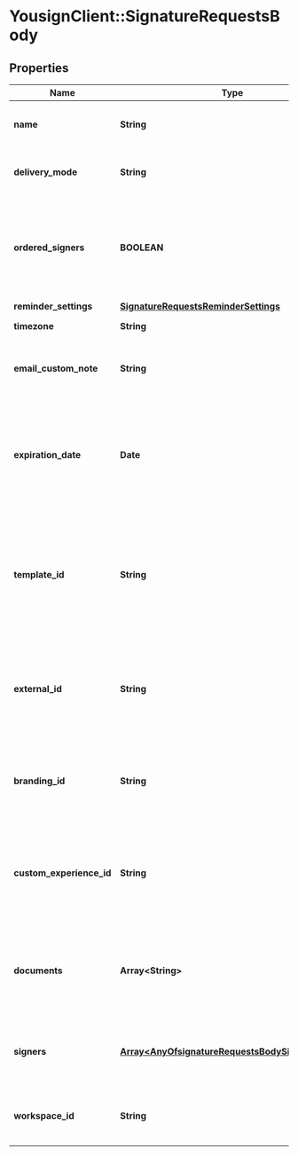 # YousignClient::SignatureRequestsBody

## Properties
Name | Type | Description | Notes
------------ | ------------- | ------------- | -------------
**name** | **String** | Name of the signature request | 
**delivery_mode** | **String** | Delivery mode to notify signers. | 
**ordered_signers** | **BOOLEAN** | Enable an ordered workflow, each signer will be requested to sign in a sequential order | [optional] 
**reminder_settings** | [**SignatureRequestsReminderSettings**](SignatureRequestsReminderSettings.md) |  | [optional] 
**timezone** | **String** | tz database format | [optional] 
**email_custom_note** | **String** | A custom note added to emails sent to signers. | [optional] 
**expiration_date** | **Date** | Due date of the signature request (yyyy-mm-dd). Default to 6 month after the activation. | [optional] 
**template_id** | **String** | Create a signature request from an existing template. This parameter is not available in Sandbox. | [optional] 
**external_id** | **String** | Store a custom id that will be added to webhooks &amp; appended to redirect urls. | [optional] 
**branding_id** | **String** | Use a specific branding to customize the signature experience. | [optional] 
**custom_experience_id** | **String** | Use a specific Custom Experience to customize the signature experience. | [optional] 
**documents** | **Array&lt;String&gt;** | You can directly attach orphan documents to the signature request. | [optional] 
**signers** | [**Array&lt;AnyOfsignatureRequestsBodySignersItems&gt;**](.md) | Can only be used if you add documents at the same time. | [optional] 
**workspace_id** | **String** | Scope the signature request to a specific workspace | [optional] 

